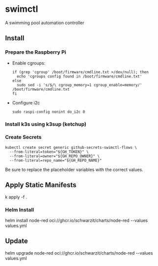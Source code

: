 # swimctl

A swimming pool automation controller


## Install

### Prepare the Raspberry Pi

* Enable cgroups:

    ```
    if (grep 'cgroup' /boot/firmware/cmdline.txt >/dev/null); then
      echo 'cgroups config found in /boot/firmware/cmdline.txt'
    else
      sudo sed -i 's/$/\ cgroup_memory=1 cgroup_enable=memory/' /boot/firmware/cmdline.txt
    fi
    ```

* Configure i2c

    ```
    sudo raspi-config nonint do_i2c 0
    ```


### Install k3s using k3sup (ketchup)

### Create Secrets

```
kubectl create secret generic github-secrets-swimctl-flows \
  --from-literal=token="${GH_TOKEN}" \
  --from-literal=owner="${GH_REPO_OWNER}" \
  --from-literal=repo_name="${GH_REPO_NAME}"
```

Be sure to replace the placeholder variables with the correct values.


## Apply Static Manifests

k apply -f .


### Helm Install
helm install node-red oci://ghcr.io/schwarzit/charts/node-red --values values.yml


## Update
helm upgrade node-red oci://ghcr.io/schwarzit/charts/node-red --values values.yml
